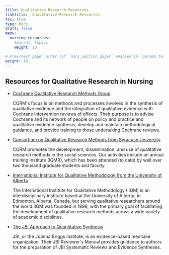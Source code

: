 ```yaml
---
title: Qualitative Research Resources
linktitle:  Qualitative Research Resources
toc: true
type: docs
draft: false
menu:
  nursing-resources:
    #parent: Topics
    weight: 10

# Prev/next pager order (if `docs_section_pager` enabled in `params.toml`)
weight: 10
---
```




## Resources for Qualitative Research in Nursing


* [Cochrane Qualitative Research Methods Group](https://methods.cochrane.org/qi/)

  CQRM's focus is on methods and processes involved in the synthesis of qualitative evidence and the integration of qualitative evidence with Cochrane intervention reviews of effects. Their purpose is to advise Cochrane and its network of people on policy and practice and qualitative evidence synthesis, develop and maintain methodological guidance, and provide training to those undertaking Cochrane reviews.
* [Consortium on Qualitative Research Methods from Syracuse University](https://www.maxwell.syr.edu/moynihan/cqrm/About_CQRM/)

  CQRM promotes the development, dissemination, and use of qualitative research methods in the social sciences. Our activities include an annual training institute (IQMR), which has been attended (to date) by well over two thousand graduate students and faculty.
* [International Institute for Qualitative Methodology from the University of Alberta](https://www.ualberta.ca/international-institute-for-qualitative-methodology/index.html)

  The International Institute for Qualitative Methodology (IIQM) is an interdisciplinary institute based at the University of Alberta, in Edmonton, Alberta, Canada, but serving qualitative researchers around the world.IIQM was founded in 1998, with the primary goal of facilitating the development of qualitative research methods across a wide variety of academic disciplines.
* [The JBI Approach to Quantitative Synthesis](https://wiki.joannabriggs.org/display/MANUAL/2.4+The+JBI+Approach+to+qualitative+synthesis)

  JBI, or the Joanna Briggs Institute, is an evidence-based medicine organization. Their JBI Reviewer's Manual provides guidance to authors for the preparation of JBI Systematic Reviews and Evidence Syntheses.

